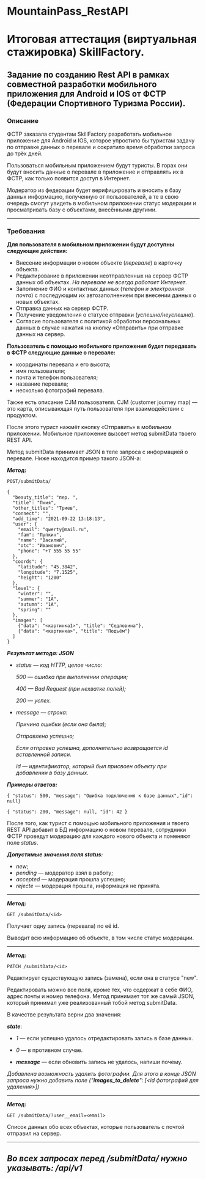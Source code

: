 # MountainPass_RestAPI
# Итоговая аттестация (виртуальная стажировка) SkillFactory.
## Задание по созданию Rest API в рамках совместной разработки мобильного приложения для Android и IOS от ФСТР (Федерации Спортивного Туризма России).
### Описание
ФСТР заказала студентам SkillFactory разработать мобильное приложение для Android и IOS, которое упростило бы туристам задачу по отправке данных о перевале и сократило время обработки запроса до трёх дней.

Пользоваться мобильным приложением будут туристы. В горах они будут вносить данные о перевале в приложение и отправлять их в ФСТР, как только появится доступ в Интернет.

Модератор из федерации будет верифицировать и вносить в базу данных информацию, полученную от пользователей, а те в свою очередь смогут увидеть в мобильном приложении статус модерации и просматривать базу с объектами, внесёнными другими.

___

### Требования 

**Для пользователя в мобильном приложении будут доступны следующие действия:**
+ Внесение информации о новом объекте (*перевале*) в карточку объекта.
+ Редактирование в приложении неотправленных на сервер ФСТР данных об объектах. *На перевале не всегда работает Интернет*.
+ Заполнение ФИО и контактных данных (*телефон и электронная почта*) с последующим их автозаполнением при внесении данных о новых объектах.
+ Отправка данных на сервер ФСТР.
+ Получение уведомления о статусе отправки (*успешно/неуспешно*).
+ Согласие пользователя с политикой обработки персональных данных в случае нажатия на кнопку «Отправить» при отправке данных на сервер.

**Пользователь с помощью мобильного приложения будет передавать в ФСТР следующие данные о перевале:**
+ координаты перевала и его высота;
+ имя пользователя;
+ почта и телефон пользователя;
+ название перевала;
+ несколько фотографий перевала.

Также есть описание CJM пользователя. CJM (customer journey map) — это карта, описывающая путь пользователя при взаимодействии с продуктом. 

После этого турист нажмёт кнопку «Отправить» в мобильном приложении. Мобильное приложение вызовет метод submitData твоего REST API.

Метод submitData принимает JSON в теле запроса с информацией о перевале. Ниже находится пример такого JSON-а:

 ***Метод:***
```
POST/submitData/
```

```
{
  "beauty_title": "пер. ",
  "title": "Пхия",
  "other_titles": "Триев",
  "connect": "", 
  "add_time": "2021-09-22 13:18:13",
  "user": {
    "email": "qwerty@mail.ru",        
    "fam": "Пупкин",
    "name": "Василий",
    "otc": "Иванович",
    "phone": "+7 555 55 55"
  }, 
  "coords": {
    "latitude": "45.3842",
    "longitude": "7.1525",
    "height": "1200"
  },
  "level": {
    "winter": "", 
    "summer": "1А",
    "autumn": "1А",
    "spring": ""
  },
  "images": [
    {"data": "<картинка1>", "title": "Седловина"}, 
    {"data": "<картинка>", "title": "Подъём"}
  ]
}
```
***Результат метода: JSON***

+ *status — код HTTP, целое число:*
 
    *500 — ошибка при выполнении операции;*
    
    *400 — Bad Request (при нехватке полей);*
    
    *200 — успех.*
    
+ *message — строка:*

   *Причина ошибки (если она была);*
    
    *Отправлено успешно;*
    
    *Если отправка успешна, дополнительно возвращается id вставленной записи.*
    
    *id — идентификатор, который был присвоен объекту при добавлении в базу данных.*
    
    
***Примеры oтветов:***

`{ "status": 500, "message": "Ошибка подключения к базе данных","id": null}`

`{ "status": 200, "message": null, "id": 42 }`


После того, как турист с помощью мобильного приложения и твоего REST API добавит в БД информацию о новом перевале, сотрудники ФСТР проведут модерацию для каждого нового объекта и поменяют поле *status*.

***Допустимые значения поля status:***

+ *new*;
+ *pending* — модератор взял в работу;
+ *accepted* — модерация прошла успешно;
+ *rejecte* — модерация прошла, информация не принята.

_______
 ***Метод:***
```
GET /submitData/<id> 
```
Получает одну запись (перевала) по её id.

Выводит всю информацию об объекте, в том числе статус модерации.

_______
 ***Метод:***
```
PATCH /submitData/<id> 
```
Редактирует существующую запись (замена), если она в статусе "new".

Редактировать можно все поля, кроме тех, что содержат в себе ФИО, адрес почты и номер телефона. Метод принимает тот же самый JSON, который принимал уже реализованный тобой метод submitData.

В качестве результата верни два значения:

***state***:

+	*1* — если успешно удалось отредактировать запись в базе данных.
+	*0* — в противном случае.

+ ***message*** — если обновить запись не удалось, напиши почему.

*Добавлена возможность удалить фотографии. Для этого в конце JSON запроса нужно добавить поле ("**images_to_delete**": [<id фотографий для удаления>])*

_______
 ***Метод:***
```
GET /submitData/?user__email=<email> 
```
Список данных обо всех объектах, которые пользователь с почтой <email> отправил на сервер.

-------
*Во всех запросах перед /submitData/ нужно указывать: /api/v1*
-------
